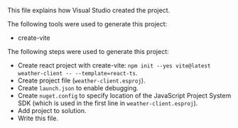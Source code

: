 This file explains how Visual Studio created the project.

The following tools were used to generate this project:
- create-vite

The following steps were used to generate this project:
- Create react project with create-vite: `npm init --yes vite@latest weather-client -- --template=react-ts`.
- Create project file (`weather-client.esproj`).
- Create `launch.json` to enable debugging.
- Create `nuget.config` to specify location of the JavaScript Project System SDK (which is used in the first line in `weather-client.esproj`).
- Add project to solution.
- Write this file.
